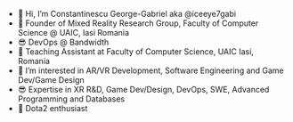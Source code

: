 - 👋 Hi, I’m Constantinescu George-Gabriel aka @iceeye7gabi
- 🌱 Founder of Mixed Reality Research Group, Faculty of Computer Science @ UAIC, Iasi Romania
- 😎 DevOps @ Bandwidth
- 👀 Teaching Assistant at Faculty of Computer Science, UAIC Iasi, Romania
- 👀 I’m interested in AR/VR Development, Software Engineering and Game Dev/Game Design
- 😎 Expertise in XR R&D, Game Dev/Design, DevOps, SWE, Advanced Programming and Databases   
- 🤠 Dota2 enthusiast

<!---
iceeye7gabi/iceeye7gabi is a ✨ special ✨ repository because its `README.md` (this file) appears on your GitHub profile.
You can click the Preview link to take a look at your changes.
- 🌱 I’m currently attending Faculty Of Computer Science, UAIC, Master degree in Computer Science
--->

